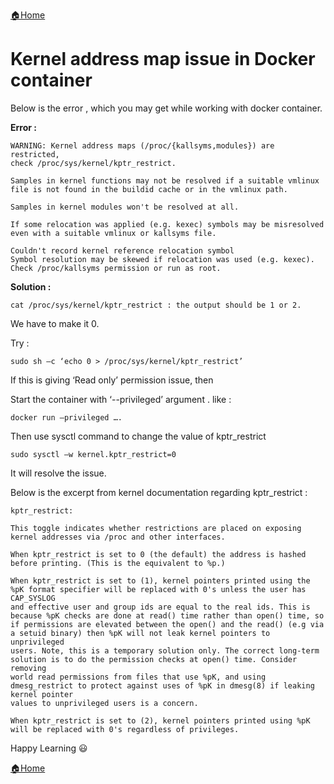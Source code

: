[:house:Home](https://github.com/debbiswal/Articles)  

# Kernel address map issue in Docker container

Below is the error , which you may get while working with docker container.

**Error :**
```
WARNING: Kernel address maps (/proc/{kallsyms,modules}) are restricted,
check /proc/sys/kernel/kptr_restrict.

Samples in kernel functions may not be resolved if a suitable vmlinux
file is not found in the buildid cache or in the vmlinux path.

Samples in kernel modules won't be resolved at all.

If some relocation was applied (e.g. kexec) symbols may be misresolved
even with a suitable vmlinux or kallsyms file.

Couldn't record kernel reference relocation symbol
Symbol resolution may be skewed if relocation was used (e.g. kexec).
Check /proc/kallsyms permission or run as root.
```  

**Solution :**
```
cat /proc/sys/kernel/kptr_restrict : the output should be 1 or 2.
```  

We have to make it 0.

Try :  
```
sudo sh –c ‘echo 0 > /proc/sys/kernel/kptr_restrict’
```  


If this is giving ‘Read only’ permission issue, then

Start the container with ‘--privileged’ argument . like : 
```
docker run –privileged ….
```  

Then use sysctl command to change the value of kptr_restrict
```
sudo sysctl –w kernel.kptr_restrict=0
```  

It will resolve the issue.  

Below is the excerpt from kernel documentation regarding kptr_restrict :  
```
kptr_restrict:

This toggle indicates whether restrictions are placed on exposing kernel addresses via /proc and other interfaces.

When kptr_restrict is set to 0 (the default) the address is hashed before printing. (This is the equivalent to %p.)

When kptr_restrict is set to (1), kernel pointers printed using the %pK format specifier will be replaced with 0's unless the user has CAP_SYSLOG
and effective user and group ids are equal to the real ids. This is because %pK checks are done at read() time rather than open() time, so
if permissions are elevated between the open() and the read() (e.g via a setuid binary) then %pK will not leak kernel pointers to unprivileged
users. Note, this is a temporary solution only. The correct long-term solution is to do the permission checks at open() time. Consider removing
world read permissions from files that use %pK, and using dmesg_restrict to protect against uses of %pK in dmesg(8) if leaking kernel pointer
values to unprivileged users is a concern.

When kptr_restrict is set to (2), kernel pointers printed using %pK will be replaced with 0's regardless of privileges.
```  

Happy Learning :smiley:  

[:house:Home](https://github.com/debbiswal/Articles)
